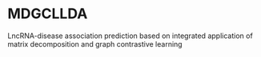 # MDGCLLDA
LncRNA-disease association prediction based on integrated application of matrix decomposition and graph contrastive learning
